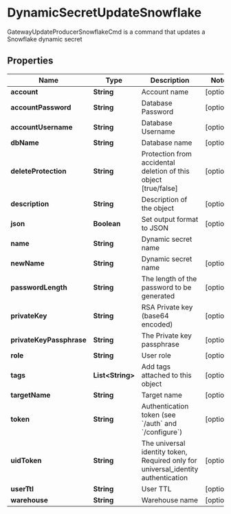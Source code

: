 

# DynamicSecretUpdateSnowflake

GatewayUpdateProducerSnowflakeCmd is a command that updates a Snowflake dynamic secret

## Properties

| Name | Type | Description | Notes |
|------------ | ------------- | ------------- | -------------|
|**account** | **String** | Account name |  [optional] |
|**accountPassword** | **String** | Database Password |  [optional] |
|**accountUsername** | **String** | Database Username |  [optional] |
|**dbName** | **String** | Database name |  [optional] |
|**deleteProtection** | **String** | Protection from accidental deletion of this object [true/false] |  [optional] |
|**description** | **String** | Description of the object |  [optional] |
|**json** | **Boolean** | Set output format to JSON |  [optional] |
|**name** | **String** | Dynamic secret name |  |
|**newName** | **String** | Dynamic secret name |  [optional] |
|**passwordLength** | **String** | The length of the password to be generated |  [optional] |
|**privateKey** | **String** | RSA Private key (base64 encoded) |  [optional] |
|**privateKeyPassphrase** | **String** | The Private key passphrase |  [optional] |
|**role** | **String** | User role |  [optional] |
|**tags** | **List&lt;String&gt;** | Add tags attached to this object |  [optional] |
|**targetName** | **String** | Target name |  [optional] |
|**token** | **String** | Authentication token (see &#x60;/auth&#x60; and &#x60;/configure&#x60;) |  [optional] |
|**uidToken** | **String** | The universal identity token, Required only for universal_identity authentication |  [optional] |
|**userTtl** | **String** | User TTL |  [optional] |
|**warehouse** | **String** | Warehouse name |  [optional] |



